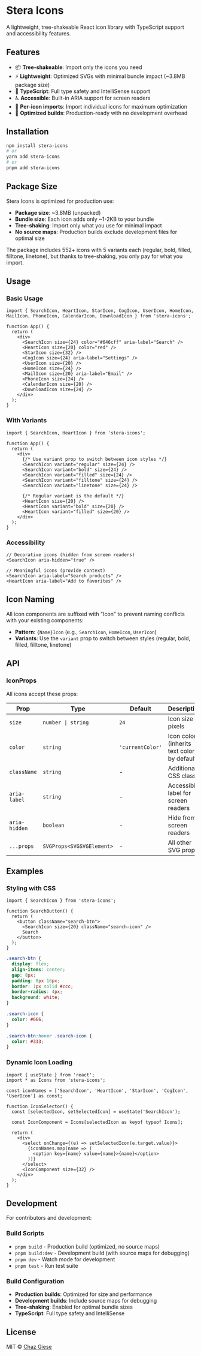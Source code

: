 # Stera Icons

A lightweight, tree-shakeable React icon library with TypeScript support and accessibility features.

## Features

- 📦 **Tree-shakeable**: Import only the icons you need
- ⚡ **Lightweight**: Optimized SVGs with minimal bundle impact (~3.8MB package size)
- 🔧 **TypeScript**: Full type safety and IntelliSense support
- ♿ **Accessible**: Built-in ARIA support for screen readers
- 🎯 **Per-icon imports**: Import individual icons for maximum optimization
- 🚀 **Optimized builds**: Production-ready with no development overhead

## Installation

```bash
npm install stera-icons
# or
yarn add stera-icons
# or
pnpm add stera-icons
```

## Package Size

Stera Icons is optimized for production use:

- **Package size**: ~3.8MB (unpacked)
- **Bundle size**: Each icon adds only ~1-2KB to your bundle
- **Tree-shaking**: Import only what you use for minimal impact
- **No source maps**: Production builds exclude development files for optimal size

The package includes 552+ icons with 5 variants each (regular, bold, filled, filltone, linetone), but thanks to tree-shaking, you only pay for what you import.

## Usage

### Basic Usage

```tsx
import { SearchIcon, HeartIcon, StarIcon, CogIcon, UserIcon, HomeIcon, MailIcon, PhoneIcon, CalendarIcon, DownloadIcon } from 'stera-icons';

function App() {
  return (
    <div>
      <SearchIcon size={24} color="#646cff" aria-label="Search" />
      <HeartIcon size={20} color="red" />
      <StarIcon size={32} />
      <CogIcon size={24} aria-label="Settings" />
      <UserIcon size={20} />
      <HomeIcon size={24} />
      <MailIcon size={20} aria-label="Email" />
      <PhoneIcon size={24} />
      <CalendarIcon size={20} />
      <DownloadIcon size={24} />
    </div>
  );
}
```

### With Variants

```tsx
import { SearchIcon, HeartIcon } from 'stera-icons';

function App() {
  return (
    <div>
      {/* Use variant prop to switch between icon styles */}
      <SearchIcon variant="regular" size={24} />
      <SearchIcon variant="bold" size={24} />
      <SearchIcon variant="filled" size={24} />
      <SearchIcon variant="filltone" size={24} />
      <SearchIcon variant="linetone" size={24} />
      
      {/* Regular variant is the default */}
      <HeartIcon size={20} />
      <HeartIcon variant="bold" size={20} />
      <HeartIcon variant="filled" size={20} />
    </div>
  );
}
```

### Accessibility

```tsx
// Decorative icons (hidden from screen readers)
<SearchIcon aria-hidden="true" />

// Meaningful icons (provide context)
<SearchIcon aria-label="Search products" />
<HeartIcon aria-label="Add to favorites" />
```

## Icon Naming

All icon components are suffixed with "Icon" to prevent naming conflicts with your existing components:

- **Pattern**: `{Name}Icon` (e.g., `SearchIcon`, `HomeIcon`, `UserIcon`)
- **Variants**: Use the `variant` prop to switch between styles (regular, bold, filled, filltone, linetone)

## API

### IconProps

All icons accept these props:

| Prop | Type | Default | Description |
|------|------|---------|-------------|
| `size` | `number \| string` | `24` | Icon size in pixels |
| `color` | `string` | `'currentColor'` | Icon color (inherits text color by default) |
| `className` | `string` | - | Additional CSS class |
| `aria-label` | `string` | - | Accessible label for screen readers |
| `aria-hidden` | `boolean` | - | Hide from screen readers |
| `...props` | `SVGProps<SVGSVGElement>` | - | All other SVG props |

## Examples

### Styling with CSS

```tsx
import { SearchIcon } from 'stera-icons';

function SearchButton() {
  return (
    <button className="search-btn">
      <SearchIcon size={20} className="search-icon" />
      Search
    </button>
  );
}
```

```css
.search-btn {
  display: flex;
  align-items: center;
  gap: 8px;
  padding: 8px 16px;
  border: 1px solid #ccc;
  border-radius: 4px;
  background: white;
}

.search-icon {
  color: #666;
}

.search-btn:hover .search-icon {
  color: #333;
}
```

### Dynamic Icon Loading

```tsx
import { useState } from 'react';
import * as Icons from 'stera-icons';

const iconNames = ['SearchIcon', 'HeartIcon', 'StarIcon', 'CogIcon', 'UserIcon'] as const;

function IconSelector() {
  const [selectedIcon, setSelectedIcon] = useState('SearchIcon');
  
  const IconComponent = Icons[selectedIcon as keyof typeof Icons];
  
  return (
    <div>
      <select onChange={(e) => setSelectedIcon(e.target.value)}>
        {iconNames.map(name => (
          <option key={name} value={name}>{name}</option>
        ))}
      </select>
      <IconComponent size={32} />
    </div>
  );
}
```

## Development

For contributors and development:

### Build Scripts

- `pnpm build` - Production build (optimized, no source maps)
- `pnpm build:dev` - Development build (with source maps for debugging)
- `pnpm dev` - Watch mode for development
- `pnpm test` - Run test suite

### Build Configuration

- **Production builds**: Optimized for size and performance
- **Development builds**: Include source maps for debugging
- **Tree-shaking**: Enabled for optimal bundle sizes
- **TypeScript**: Full type safety and IntelliSense

## License

MIT © [Chaz Giese](https://github.com/chazgiese)
